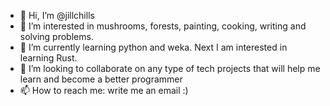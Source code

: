 - 👋 Hi, I’m @jillchills
- 👀 I’m interested in mushrooms, forests, painting, cooking, writing and solving problems. 
- 🌱 I’m currently learning python and weka. Next I am interested in learning Rust.
- 💞️ I’m looking to collaborate on any type of tech projects that will help me learn and become a better programmer
- 📫 How to reach me: write me an email :) 

<!---
jillchills/jillchills is a ✨ special ✨ repository because its `README.md` (this file) appears on your GitHub profile.
You can click the Preview link to take a look at your changes.
--->
